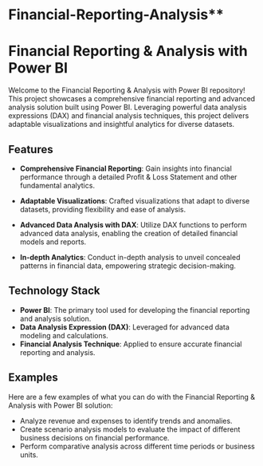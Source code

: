 # Financial-Reporting-Analysis**

# Financial Reporting & Analysis with Power BI

Welcome to the Financial Reporting & Analysis with Power BI repository! This project showcases a comprehensive financial reporting and advanced analysis solution built using Power BI. Leveraging powerful data analysis expressions (DAX) and financial analysis techniques, this project delivers adaptable visualizations and insightful analytics for diverse datasets.

## Features

- **Comprehensive Financial Reporting**: Gain insights into financial performance through a detailed Profit & Loss Statement and other fundamental analytics.

- **Adaptable Visualizations**: Crafted visualizations that adapt to diverse datasets, providing flexibility and ease of analysis.

- **Advanced Data Analysis with DAX**: Utilize DAX functions to perform advanced data analysis, enabling the creation of detailed financial models and reports.

- **In-depth Analytics**: Conduct in-depth analysis to unveil concealed patterns in financial data, empowering strategic decision-making.

## Technology Stack

- **Power BI**: The primary tool used for developing the financial reporting and analysis solution.
- **Data Analysis Expression (DAX)**: Leveraged for advanced data modeling and calculations.
- **Financial Analysis Technique**: Applied to ensure accurate financial reporting and analysis.

## Examples

Here are a few examples of what you can do with the Financial Reporting & Analysis with Power BI solution:

- Analyze revenue and expenses to identify trends and anomalies.
- Create scenario analysis models to evaluate the impact of different business decisions on financial performance.
- Perform comparative analysis across different time periods or business units.



